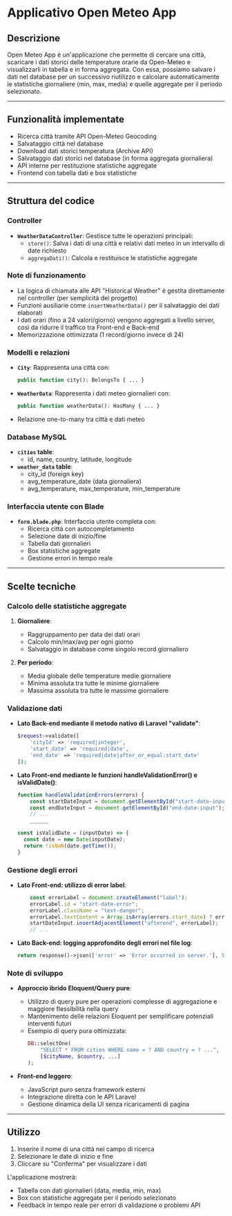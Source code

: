 # Applicativo Open Meteo App

## Descrizione

Open Meteo App è un'applicazione che permette di cercare una città, scaricare i dati storici delle temperature orarie da Open-Meteo e visualizzarli in tabella e in forma aggregata. Con essa, possiamo salvare i dati nel database per un successivo riutilizzo e calcolare automaticamente le statistiche giornaliere (min, max, media) e quelle aggregate per il periodo selezionato.

---

## Funzionalità implementate

-   Ricerca città tramite API Open-Meteo Geocoding
-   Salvataggio città nel database
-   Download dati storici temperatura (Archive API)
-   Salvataggio dati storici nel database (in forma aggregata giornaliera)
-   API interne per restituzione statistiche aggregate
-   Frontend con tabella dati e box statistiche

---

## Struttura del codice

### Controller

-   **`WeatherDataController`**: Gestisce tutte le operazioni principali:
    -   `store()`: Salva i dati di una città e relativi dati meteo in un intervallo di date richiesto
    -   `aggregaDati()`: Calcola e restituisce le statistiche aggregate

### Note di funzionamento

-   La logica di chiamata alle API "Historical Weather" è gestita direttamente nel controller (per semplicità del progetto)
-   Funzioni ausiliarie come `insertWeatherData()` per il salvataggio dei dati elaborati
-   I dati orari (fino a 24 valori/giorno) vengono aggregati a livello server,
così da ridurre il traffico tra Front-end e Back-end
-   Memorizzazione ottimizzata (1 record/giorno invece di 24)

### Modelli e relazioni

-   **`City`**: Rappresenta una città con:
     ```php
    public function city(): BelongsTo { ... }
    ```
-   **`WeatherData`**: Rappresenta i dati meteo giornalieri con:
    ```php
    public function weatherData(): HasMany { ... }
    ```
-   Relazione one-to-many tra città e dati meteo


### Database MySQL

-   **`cities` table**:
    -   id, name, country, latitude, longitude
-   **`weather_data` table**:
    -   city_id (foreign key)
    -   avg_temperature_date (data giornaliera)
    -   avg_temperature, max_temperature, min_temperature

### Interfaccia utente con Blade

-   **`form.blade.php`**: Interfaccia utente completa con:
    -   Ricerca città con autocompletamento
    -   Selezione date di inizio/fine
    -   Tabella dati giornalieri
    -   Box statistiche aggregate
    -   Gestione errori in tempo reale
---

## Scelte tecniche

### Calcolo delle statistiche aggregate

1. **Giornaliere**:

    - Raggruppamento per data dei dati orari
    - Calcolo min/max/avg per ogni giorno
    - Salvataggio in database come singolo record giornaliero

2. **Per periodo**:

    - Media globale delle temperature medie giornaliere
    - Minima assoluta tra tutte le minime giornaliere
    - Massima assoluta tra tutte le massime giornaliere

### Validazione dati

-   **Lato Back-end mediante il metodo nativo di Laravel "validate"**:
    ```php
    $request->validate([
        'cityId' => 'required|integer',
        'start_date' => 'required|date',
        'end_date' => 'required|date|after_or_equal:start_date'
    ]);
    ```

-   **Lato Front-end mediante le funzioni handleValidationError() e isValidDate()**:
    ```javascript
    function handleValidationErrors(errors) {
        const startDateInput = document.getElementById("start-date-input");
        const endDateInput = document.getElementById("end-date-input");
        // ...
        ______

    const isValidDate = (inputDate) => {
      const date = new Date(inputDate);
      return !isNaN(date.getTime());
    }
    ```

### Gestione degli errori

-   **Lato Front-end: utilizzo di error label**:
    ```javascript
        const errorLabel = document.createElement("label");
        errorLabel.id = "start-date-error";
        errorLabel.className = "text-danger";
        errorLabel.textContent = Array.isArray(errors.start_date) ? errors.start_date[0] : errors.start_date;
        startDateInput.insertAdjacentElement("afterend", errorLabel);
        // ...
    ```
-   **Lato Back-end: logging approfondito degli errori nel file log**:
    ```php
    return response()->json(['error' => 'Error occurred in server.'], 500);
    ```

### Note di sviluppo

-   **Approccio ibrido Eloquent/Query pure**:

    -   Utilizzo di query pure per operazioni complesse di aggregazione e maggiore flessibilità nella query
    -   Mantenimento delle relazioni Eloquent per semplificare potenziali interventi futuri
    -   Esempio di query pura ottimizzata:
        ```php
        DB::selectOne(
            "SELECT * FROM cities WHERE name = ? AND country = ? ...",
            [$cityName, $country, ...]
        );
        ```

-   **Front-end leggero**:

    -   JavaScript puro senza framework esterni
    -   Integrazione diretta con le API Laravel
    -   Gestione dinamica della UI senza ricaricamenti di pagina

---

## Utilizzo

1. Inserire il nome di una città nel campo di ricerca
2. Selezionare le date di inizio e fine
3. Cliccare su "Conferma" per visualizzare i dati

L'applicazione mostrerà:

-   Tabella con dati giornalieri (data, media, min, max)
-   Box con statistiche aggregate per il periodo selezionato
-   Feedback in tempo reale per errori di validazione o problemi API